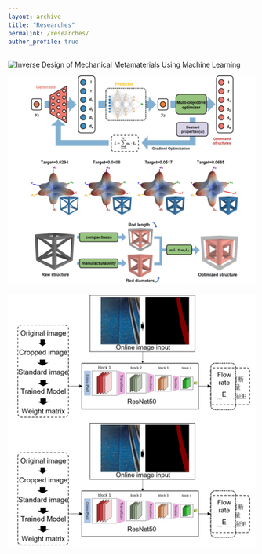 ```yaml
---
layout: archive
title: "Researches"
permalink: /researches/
author_profile: true
---
```


<img src="../images/test.png" alt="Inverse Design of Mechanical Metamaterials Using Machine Learning">

![Inverse Design of Mechanical Metamaterials Using Machine Learning](/images/test.jpg)

![Online Monitoring and Closed-Loop Control of 3D Printing](/images/online_monitoring.png)
![Online Monitoring and Closed-Loop Control of 3D Printing](/images/online_monitoring.png)